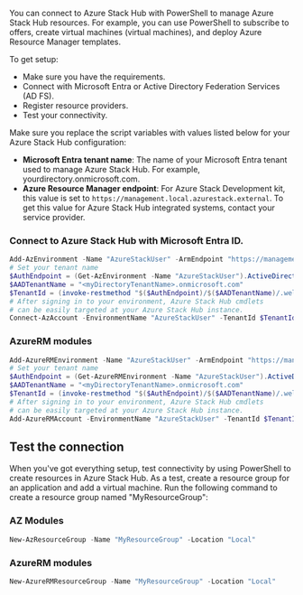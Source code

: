 You can connect to Azure Stack Hub with PowerShell to manage Azure Stack Hub resources. For example, you can use PowerShell to subscribe to offers, create virtual machines (virtual machines), and deploy Azure Resource Manager templates.

To get setup:

 -  Make sure you have the requirements.
 -  Connect with Microsoft Entra or Active Directory Federation Services (AD FS).
 -  Register resource providers.
 -  Test your connectivity.

Make sure you replace the script variables with values listed below for your Azure Stack Hub configuration:

 -  **Microsoft Entra tenant name**: The name of your Microsoft Entra tenant used to manage Azure Stack Hub. For example, yourdirectory.onmicrosoft.com.
 -  **Azure Resource Manager endpoint**: For Azure Stack Development kit, this value is set to `https://management.local.azurestack.external`. To get this value for Azure Stack Hub integrated systems, contact your service provider.

<a name='connect-to-azure-stack-hub-with-azure-ad'></a>

### Connect to Azure Stack Hub with Microsoft Entra ID.

```powershell
Add-AzEnvironment -Name "AzureStackUser" -ArmEndpoint "https://management.local.azurestack.external"
# Set your tenant name
$AuthEndpoint = (Get-AzEnvironment -Name "AzureStackUser").ActiveDirectoryAuthority.TrimEnd('/')
$AADTenantName = "<myDirectoryTenantName>.onmicrosoft.com"
$TenantId = (invoke-restmethod "$($AuthEndpoint)/$($AADTenantName)/.well-known/openid-configuration").issuer.TrimEnd('/').Split('/')[-1]
# After signing in to your environment, Azure Stack Hub cmdlets
# can be easily targeted at your Azure Stack Hub instance.
Connect-AzAccount -EnvironmentName "AzureStackUser" -TenantId $TenantId

```

### AzureRM modules

```powershell
Add-AzureRMEnvironment -Name "AzureStackUser" -ArmEndpoint "https://management.local.azurestack.external"
# Set your tenant name
$AuthEndpoint = (Get-AzureRMEnvironment -Name "AzureStackUser").ActiveDirectoryAuthority.TrimEnd('/')
$AADTenantName = "<myDirectoryTenantName>.onmicrosoft.com"
$TenantId = (invoke-restmethod "$($AuthEndpoint)/$($AADTenantName)/.well-known/openid-configuration").issuer.TrimEnd('/').Split('/')[-1]
# After signing in to your environment, Azure Stack Hub cmdlets
# can be easily targeted at your Azure Stack Hub instance.
Add-AzureRMAccount -EnvironmentName "AzureStackUser" -TenantId $TenantId

```

## Test the connection

When you've got everything setup, test connectivity by using PowerShell to create resources in Azure Stack Hub. As a test, create a resource group for an application and add a virtual machine. Run the following command to create a resource group named "MyResourceGroup":

### AZ Modules

```powershell
New-AzResourceGroup -Name "MyResourceGroup" -Location "Local"
```

### AzureRM modules

```powershell
New-AzureRMResourceGroup -Name "MyResourceGroup" -Location "Local"
```
